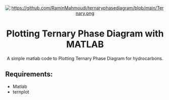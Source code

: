 <div align="center">
  <a href="https://github.com/RaminMahmoudi/ternaryphasediagram">
    <img alt="https://github.com/RaminMahmoudi/ternaryphasediagram/blob/main/Ternary.png">
  </a>
  <h1>Plotting Ternary Phase Diagram with MATLAB</h1>
  <p>
    A simple matlab code to Plotting Ternary Phase Diagram for hydrocarbons.
  </p>
  </div>
  
## Requirements:
- Matlab
- ternplot
